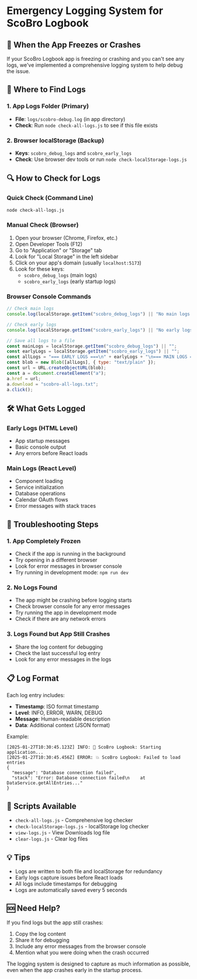 # Emergency Logging System for ScoBro Logbook

## 🚨 When the App Freezes or Crashes

If your ScoBro Logbook app is freezing or crashing and you can't see any logs, we've implemented a comprehensive logging system to help debug the issue.

## 📍 Where to Find Logs

### 1. **App Logs Folder** (Primary)
- **File**: `logs/scobro-debug.log` (in app directory)
- **Check**: Run `node check-all-logs.js` to see if this file exists

### 2. **Browser localStorage** (Backup)
- **Keys**: `scobro_debug_logs` and `scobro_early_logs`
- **Check**: Use browser dev tools or run `node check-localStorage-logs.js`

## 🔍 How to Check for Logs

### Quick Check (Command Line)
```bash
node check-all-logs.js
```

### Manual Check (Browser)
1. Open your browser (Chrome, Firefox, etc.)
2. Open Developer Tools (F12)
3. Go to "Application" or "Storage" tab
4. Look for "Local Storage" in the left sidebar
5. Click on your app's domain (usually `localhost:5173`)
6. Look for these keys:
   - `scobro_debug_logs` (main logs)
   - `scobro_early_logs` (early startup logs)

### Browser Console Commands
```javascript
// Check main logs
console.log(localStorage.getItem("scobro_debug_logs") || "No main logs found");

// Check early logs
console.log(localStorage.getItem("scobro_early_logs") || "No early logs found");

// Save all logs to a file
const mainLogs = localStorage.getItem("scobro_debug_logs") || "";
const earlyLogs = localStorage.getItem("scobro_early_logs") || "";
const allLogs = "=== EARLY LOGS ===\n" + earlyLogs + "\n=== MAIN LOGS ===\n" + mainLogs;
const blob = new Blob([allLogs], { type: "text/plain" });
const url = URL.createObjectURL(blob);
const a = document.createElement("a");
a.href = url;
a.download = "scobro-all-logs.txt";
a.click();
```

## 🛠️ What Gets Logged

### Early Logs (HTML Level)
- App startup messages
- Basic console output
- Any errors before React loads

### Main Logs (React Level)
- Component loading
- Service initialization
- Database operations
- Calendar OAuth flows
- Error messages with stack traces

## 🚨 Troubleshooting Steps

### 1. **App Completely Frozen**
- Check if the app is running in the background
- Try opening in a different browser
- Look for error messages in browser console
- Try running in development mode: `npm run dev`

### 2. **No Logs Found**
- The app might be crashing before logging starts
- Check browser console for any error messages
- Try running the app in development mode
- Check if there are any network errors

### 3. **Logs Found but App Still Crashes**
- Share the log content for debugging
- Check the last successful log entry
- Look for any error messages in the logs

## 📋 Log Format

Each log entry includes:
- **Timestamp**: ISO format timestamp
- **Level**: INFO, ERROR, WARN, DEBUG
- **Message**: Human-readable description
- **Data**: Additional context (JSON format)

Example:
```
[2025-01-27T10:30:45.123Z] INFO: 🚀 ScoBro Logbook: Starting application...
[2025-01-27T10:30:45.456Z] ERROR: 💥 ScoBro Logbook: Failed to load entries
{
  "message": "Database connection failed",
  "stack": "Error: Database connection failed\n    at DataService.getAllEntries..."
}
```

## 🔧 Scripts Available

- `check-all-logs.js` - Comprehensive log checker
- `check-localStorage-logs.js` - localStorage log checker
- `view-logs.js` - View Downloads log file
- `clear-logs.js` - Clear log files

## 💡 Tips

- Logs are written to both file and localStorage for redundancy
- Early logs capture issues before React loads
- All logs include timestamps for debugging
- Logs are automatically saved every 5 seconds

## 🆘 Need Help?

If you find logs but the app still crashes:
1. Copy the log content
2. Share it for debugging
3. Include any error messages from the browser console
4. Mention what you were doing when the crash occurred

The logging system is designed to capture as much information as possible, even when the app crashes early in the startup process.
